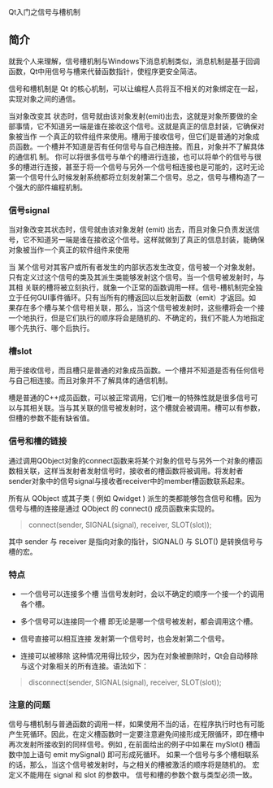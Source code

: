 Qt入门之信号与槽机制
## 简介
就我个人来理解，信号槽机制与Windows下消息机制类似，消息机制是基于回调函数，Qt中用信号与槽来代替函数指针，使程序更安全简洁。

信号和槽机制是 Qt 的核心机制，可以让编程人员将互不相关的对象绑定在一起，实现对象之间的通信。

当对象改变其 状态时，信号就由该对象发射(emit)出去，这就是对象所要做的全部事情，它不知道另一端是谁在接收这个信号。这就是真正的信息封装，它确保对象被当作 一个真正的软件组件来使用。槽用于接收信号，但它们是普通的对象成员函数。一个槽并不知道是否有任何信号与自己相连接。而且，对象并不了解具体的通信机 制。
你可以将很多信号与单个的槽进行连接，也可以将单个的信号与很多的槽进行连接，甚至于将一个信号与另外一个信号相连接也是可能的，这时无论第一个信号什么时候发射系统都将立刻发射第二个信号。总之，信号与槽构造了一个强大的部件编程机制。

### 信号signal
当对象改变其状态时，信号就由该对象发射 (emit) 出去，而且对象只负责发送信号，它不知道另一端是谁在接收这个信号。这样就做到了真正的信息封装，能确保对象被当作一个真正的软件组件来使用

当 某个信号对其客户或所有者发生的内部状态发生改变，信号被一个对象发射。只有定义过这个信号的类及其派生类能够发射这个信号。当一个信号被发射时，与其相 关联的槽将被立刻执行，就象一个正常的函数调用一样。信号-槽机制完全独立于任何GUI事件循环。只有当所有的槽返回以后发射函数（emit）才返回。如 果存在多个槽与某个信号相关联，那么，当这个信号被发射时，这些槽将会一个接一个地执行，但是它们执行的顺序将会是随机的、不确定的，我们不能人为地指定 哪个先执行、哪个后执行。

### 槽slot
用于接收信号，而且槽只是普通的对象成员函数。一个槽并不知道是否有任何信号与自己相连接。而且对象并不了解具体的通信机制。

槽是普通的C++成员函数，可以被正常调用，它们唯一的特殊性就是很多信号可以与其相关联。当与其关联的信号被发射时，这个槽就会被调用。槽可以有参数，但槽的参数不能有缺省值。

### 信号和槽的链接
通过调用QObject对象的connect函数来将某个对象的信号与另外一个对象的槽函数相关联，这样当发射者发射信号时，接收者的槽函数将被调用。将发射者sender对象中的信号signal与接收者receiver中的member槽函数联系起来。

所有从 QObject 或其子类 ( 例如 Qwidget ) 派生的类都能够包含信号和槽。因为信号与槽的连接是通过 QObject 的 connect() 成员函数来实现的。

>connect(sender, SIGNAL(signal), receiver, SLOT(slot));

其中 sender 与 receiver 是指向对象的指针，SIGNAL() 与 SLOT() 是转换信号与槽的宏。

### 特点
- 一个信号可以连接多个槽
当信号发射时，会以不确定的顺序一个接一个的调用各个槽。

- 多个信号可以连接同一个槽
即无论是哪一个信号被发射，都会调用这个槽。

- 信号直接可以相互连接
发射第一个信号时，也会发射第二个信号。

- 连接可以被移除
这种情况用得比较少，因为在对象被删除时，Qt会自动移除与这个对象相关的所有连接。语法如下：
>disconnect(sender, SIGNAL(signal), receiver, SLOT(slot));

### 注意的问题
信号与槽机制与普通函数的调用一样，如果使用不当的话，在程序执行时也有可能产生死循环。因此，在定义槽函数时一定要注意避免间接形成无限循环，即在槽中再次发射所接收到的同样信号。例如 , 在前面给出的例子中如果在 mySlot() 槽函数中加上语句 emit mySignal() 即可形成死循环。
如果一个信号与多个槽相联系的话，那么，当这个信号被发射时，与之相关的槽被激活的顺序将是随机的。
宏定义不能用在 signal 和 slot 的参数中。
信号和槽的参数个数与类型必须一致。